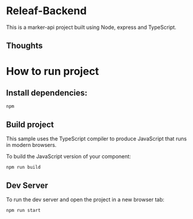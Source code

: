 # Releaf-Backend

This is a marker-api project built using Node, express and TypeScript.

## Thoughts


# How to run project


## Install dependencies:
```
npm
```

## Build project

This sample uses the TypeScript compiler to produce JavaScript that runs in modern browsers.

To build the JavaScript version of your component:

```
npm run build
```

## Dev Server

To run the dev server and open the project in a new browser tab:

```
npm run start
```

